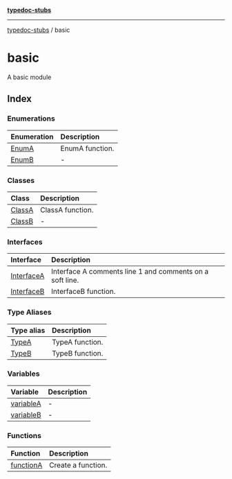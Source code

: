 [**typedoc-stubs**](../index.md)

***

[typedoc-stubs](../modules.md) / basic

# basic

A basic module

## Index

### Enumerations

| Enumeration | Description |
| :------ | :------ |
| [EnumA](enumerations/EnumA.md) | EnumA function. |
| [EnumB](enumerations/EnumB.md) | - |

### Classes

| Class | Description |
| :------ | :------ |
| [ClassA](classes/ClassA.md) | ClassA function. |
| [ClassB](classes/ClassB.md) | - |

### Interfaces

| Interface | Description |
| :------ | :------ |
| [InterfaceA](interfaces/InterfaceA.md) | Interface A comments line 1 and comments on a soft line. |
| [InterfaceB](interfaces/InterfaceB.md) | InterfaceB function. |

### Type Aliases

| Type alias | Description |
| :------ | :------ |
| [TypeA](type-aliases/TypeA.md) | TypeA function. |
| [TypeB](type-aliases/TypeB.md) | TypeB function. |

### Variables

| Variable | Description |
| :------ | :------ |
| [variableA](variables/variableA.md) | - |
| [variableB](variables/variableB.md) | - |

### Functions

| Function | Description |
| :------ | :------ |
| [functionA](functions/functionA.md) | Create a function. |
